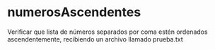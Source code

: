 # numerosAscendentes
Verificar que lista de números separados por coma estén ordenados ascendentemente, recibiendo un archivo  llamado prueba.txt
